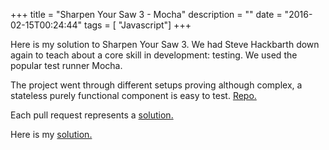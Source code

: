 +++
title = "Sharpen Your Saw 3 - Mocha"
description = ""
date = "2016-02-15T00:24:44"
tags = [ "Javascript"]
+++

Here is my solution to Sharpen Your Saw 3. We had Steve Hackbarth down again to teach about a core skill in development: testing. We used the popular test runner Mocha.

The project went through different setups proving although complex, a stateless purely functional component is easy to test. [Repo.](https://github.com/shackbarth/sharpen-your-saw-3)

Each pull request represents a [solution.](https://github.com/shackbarth/sharpen-your-saw-3/pulls)

Here is my [solution.](https://github.com/stanzheng/sharpen-your-saw-3)